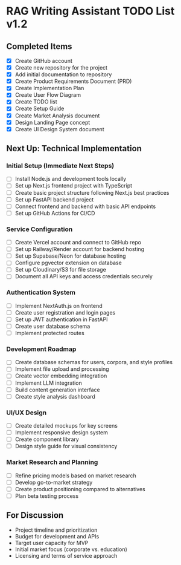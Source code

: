 # RAG Writing Assistant TODO List v1.2

## Completed Items
- [x] Create GitHub account
- [x] Create new repository for the project
- [x] Add initial documentation to repository
- [x] Create Product Requirements Document (PRD)
- [x] Create Implementation Plan
- [x] Create User Flow Diagram
- [x] Create TODO list
- [x] Create Setup Guide
- [x] Create Market Analysis document
- [x] Design Landing Page concept
- [x] Create UI Design System document

## Next Up: Technical Implementation

### Initial Setup (Immediate Next Steps)
- [ ] Install Node.js and development tools locally
- [ ] Set up Next.js frontend project with TypeScript
- [ ] Create basic project structure following Next.js best practices
- [ ] Set up FastAPI backend project
- [ ] Connect frontend and backend with basic API endpoints
- [ ] Set up GitHub Actions for CI/CD

### Service Configuration
- [ ] Create Vercel account and connect to GitHub repo
- [ ] Set up Railway/Render account for backend hosting
- [ ] Set up Supabase/Neon for database hosting
- [ ] Configure pgvector extension on database
- [ ] Set up Cloudinary/S3 for file storage
- [ ] Document all API keys and access credentials securely

### Authentication System
- [ ] Implement NextAuth.js on frontend
- [ ] Create user registration and login pages
- [ ] Set up JWT authentication in FastAPI
- [ ] Create user database schema
- [ ] Implement protected routes

### Development Roadmap
- [ ] Create database schemas for users, corpora, and style profiles
- [ ] Implement file upload and processing
- [ ] Create vector embedding integration
- [ ] Implement LLM integration
- [ ] Build content generation interface
- [ ] Create style analysis dashboard

### UI/UX Design
- [ ] Create detailed mockups for key screens
- [ ] Implement responsive design system
- [ ] Create component library
- [ ] Design style guide for visual consistency

### Market Research and Planning
- [ ] Refine pricing models based on market research
- [ ] Develop go-to-market strategy
- [ ] Create product positioning compared to alternatives
- [ ] Plan beta testing process

## For Discussion
- Project timeline and prioritization
- Budget for development and APIs
- Target user capacity for MVP
- Initial market focus (corporate vs. education)
- Licensing and terms of service approach
